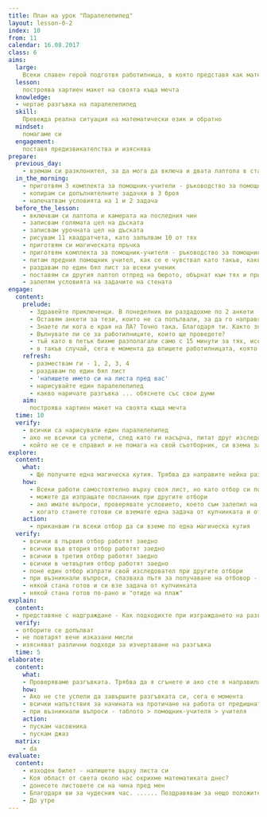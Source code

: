 ```yaml
---
title: План на урок "Паралелепипед"
layout: lesson-0-2
index: 10
from: 11
calendar: 16.08.2017
class: 6
aims:
  large:
    Всеки славен герой подготвя работилница, в която представя как математиката присъства в неговото любимо занимание и участва в една такава работилница
  lesson:
    построява хартиен макет на своята къща мечта
  knowledge:
  - чертае разгъвка на паралелепипед
  skill:
    Превежда реална ситуация на математически език и обратно
  mindset:
    помагаме си
  engagement:
    поставя предизвикателства и изяснява
prepare:
  previous_day:
    - вземам си разклонител, за да мога да включа и двата лаптопа в стаята
  in_the_morning:
    - приготвям 3 комплекта за помощник-учители - ръководство за помощник-учителя и урочен план с критериална матрица
    - копирам си допълнителните задачки в 3 броя
    - напечатвам условията на 1 и 2 задача
  before_the_lesson:
    - включвам си лаптопа и камерата на последния чин
    - записвам голямата цел на дъската
    - записвам урочната цел на дъската
    - рисувам 11 квадратчета, като запълвам 10 от тях
    - приготвям си магическата пръчка
    - приготвям комплекта за помощник-учителя - ръководство за помощник-учителя и урочен план с критериална матрица
    - питам предния помощник учител, как се е чувствал като такъв, какво му е харесало и какво не, кого избира за свой наследник днес и му давам магическите артефакти, за да му ги предаде
    - раздавам по един бял лист за всеки ученик
    - поставям си другия лаптоп отпред на бюрото, обърнат към тях и приготвям хронометър
    - залепям условията на задачите на стената
engage:
  content:
    prelude:
      - Здравейте приключенци. В понеделник ви раздадохме по 2 анкети - една за вас и една за родителите ви. Има ли някой, който не е попълвал анкета? А някой, който има попълнени анкети в себе си, които не е предал все още?
      - Оставям анкети за тези, които не са попълвали, за да го направят в междучасието
      - Знаете ли кога е края на ЛА? Точно така. Благодаря ти. Както знаете, закриванията не минават без празненство и сценични изяви. Кои от вас искат да покажат уменията си по музика, пеене, танци или кратко слово в петък на сцената?
      - Вълнувате ли се за работилниците, които ще проведете?
      - тъй като в петък бихме разполагали само с 15 минути за тях, искате ли да ги направим утре, а в петък да направим общ плакат и да си връчим грамоти на героите от таблото с подвизи?
      - в такъв случай, сега е момента да впишете работилницата, която ще проведете в петък, да напишете името си на лепящо листче и да го залепите в една от двете колони. Имате 2 минути.
    refresh:
      - размествам ги - 1, 2, 3, 4
      - раздавам по един бял лист
      - 'напишете името си на листа пред вас'
      - нарисувайте един паралелепипед
      - какво наричате разгъвка ... обяснете със свои думи
    aim:
      построява хартиен макет на своята къща мечта
  time: 10
  verify:
    - всички са нарисували един паралелепипед
    - ако не всички са успели, след като ги насърча, питат друг изследовател за помощ и се справят със задачата
    - който не се е справил и не помага на свой съотборник, си взема задача от купчинката със задачи, и си я решава на листа
explore:
  content:
    what:
      - Ще получите една магическа кутия. Трябва да направите нейна разгъвка върху листа, който е пред вас. След това ще представите подхода и решението си.
    how:
      - Всеки работи самостоятелно върху своя лист, но като отбор си помагате, така че всеки да се справи навреме
      - можете да изпращате посланник при другите отбори
      - ако имате въпроси, проверявате условието, което съм залепил на стената (посочвам). Ако не намерите отговор, се обръщате към помощник-учителя. Ако и той не знае какво да ви посъветва, питате мен
      - когато станете готови си вземате една задача от купчинката и отивате да си я решавате на плажа
    action:
      - приканвам ги всеки отбор да си вземе по една магическа кутия
  verify:
    - всички в първия отбор работят заедно
    - всички във втория отбор работят заедно
    - всички в третия отбор работят заедно
    - всички в четвъртия отбор работят заедно
    - поне един отбор изпрати свой изследовател при другите отбори
    - при възникнали въпроси, спазваха пътя за получаване на отбовор - табло > помощник-учител > учител
    - някой стана готов и си взе задача от купчинката
    - някой стана готов по-рано и "отиде на плаж"
explain:
  content:
  - представяне с надграждане - Как подходихте при изграждането на разгъвката си?
  verify:
  - отборите се допълват
  - не повтарят вече изказани мисли
  - изясняват различни подходи за изчертаване на разгъвка
  time: 5
elaborate:
  content:
    what:
    - Проверяваме разгъвката. Трябва да я сгънете и ако сте я направили вярно, ще се сдобиете с копие на кутията, от която тръгнахте.
    how:
    - Ако не сте успели да завършите разгъвката си, сега е момента
    - всички напътствия за начината на протичане на работа от предишната задача се отнасят и за тази. Можете да си ги припомните от таблото
    - при възникнали въпроси - таблото > помощник-учителя > учителя
    action:
    - пускам часовника
    - пускам джаз
  matrix:
    - da
evaluate:
  content:
    - изходен билет - напишете върху листа си
    - Коя област от света около нас окрихме математиката днес?
    - донесете листовете си на чина пред мен
    - Благодаря ви за чудесния час. ...... Поздравявам за нещо положително, което са направили през часа.
    - До утре
---
```

